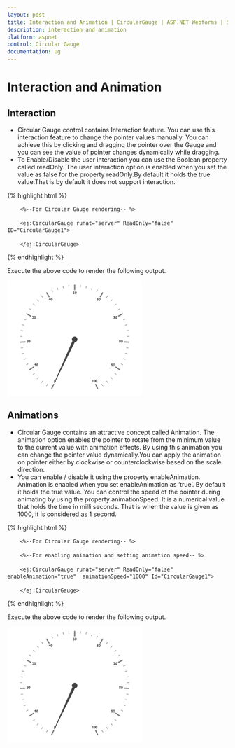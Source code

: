 ```yaml
---
layout: post
title: Interaction and Animation | CircularGauge | ASP.NET Webforms | Syncfusion
description: interaction and animation
platform: aspnet
control: Circular Gauge
documentation: ug
---
```


# Interaction and Animation

## Interaction

* Circular Gauge control contains Interaction feature. You can use this interaction feature to change the pointer values manually. You can achieve this by clicking and dragging the pointer over the Gauge and you can see the value of pointer changes dynamically while dragging.
* To Enable/Disable the user interaction you can use the Boolean property called readOnly. The user interaction option is enabled when you set the value as false for the property readOnly.By default it holds the true value.That is by default it does not support interaction. 


{% highlight html %}


        <%--For Circular Gauge rendering-- %>

        <ej:CircularGauge runat="server" ReadOnly="false" ID="CircularGauge1">

        </ej:CircularGauge>

{% endhighlight %}

Execute the above code to render the following output.


 ![](Interaction-and-Animation_images/Interaction-and-Animation_img1.png)



## Animations

* Circular Gauge contains an attractive concept called Animation. The animation option enables the pointer to rotate from the minimum value to the current value with animation effects. By using this animation you can change the pointer value dynamically.You can apply the animation on pointer either by clockwise or counterclockwise based on the scale direction. 
* You can enable / disable it using the property enableAnimation. Animation is enabled when you set enableAnimation as ‘true’. By default it holds the true value. You can control the speed of the pointer during animating by using the property animationSpeed. It is a numerical value that holds the time in milli seconds. That is when the value is given as 1000, it is considered as 1 second.

{% highlight html %}


        <%--For Circular Gauge rendering-- %>

        <%--For enabling animation and setting animation speed-- %>

        <ej:CircularGauge runat="server" ReadOnly="false" enableAnimation="true"  animationSpeed="1000" Id="CircularGauge1">

        </ej:CircularGauge>

{% endhighlight %}


Execute the above code to render the following output.



 ![](Interaction-and-Animation_images/Interaction-and-Animation_img2.png)



